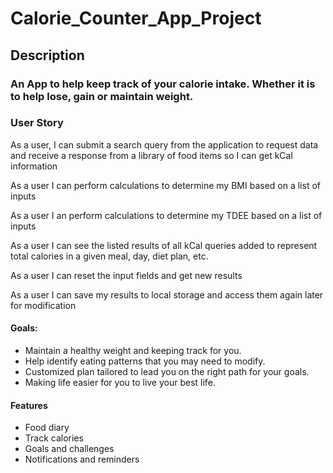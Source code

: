 # Calorie_Counter_App_Project

## Description

### An App to help keep track of your calorie intake. Whether it is to help lose, gain or maintain weight. 

### User Story
As a user, I can submit a search query from the application to request data and receive a response from a library of food items so I can get kCal information

As a user I can perform calculations to determine my BMI based on a list of inputs

As a user I an perform calculations to determine my TDEE based on a list of inputs

As a user I can see the listed results of all kCal queries added to represent total calories in a given meal, day, diet plan, etc.

As a user I can reset the input fields and get new results

As a user I can save my results to local storage and access them again later for modification

#### Goals:
* Maintain a healthy weight and keeping track for you. 
* Help identify eating patterns that you may need to modify.
* Customized plan tailored to lead you on the right path for your goals.
* Making life easier for you to live your best life. 

#### Features
* Food diary
* Track calories
* Goals and challenges
* Notifications and reminders


